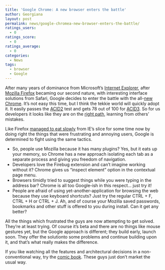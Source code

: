```yaml
---
title: 'Google Chrome: A new browser enters the battle'
author: Georgiana
layout: post
permalink: news/google-chromea-new-browser-enters-the-battle/
ratings_users:
  - 0
ratings_score:
  - 0
ratings_average:
  - 0
categories:
  - News
tags:
  - browser
  - Google
---
```

After many years of dominance from Microsoft&#8217;s [Internet Explorer][1], after [Mozilla Firefox][2] becaming our second nature, with interesting interface solutions from Safari, Google decides to enter the battle with the all-[new Chrome][3]. It&#8217;s not easy this time, but I think the tekkie world will quickly adopt it. It easily passes the [ACID2][4] test and gets 78 out of 100 for [ACID3][5]. So for us developers it looks like they are on the [right path][6], learning from others&#8217; mistakes.

Like Firefox [managed to eat slowly][7] from IE&#8217;s slice for some time now by doing right the things that were frustrating and annoying users, Google is determined to fight using the same tactics.

  * So, people use Mozilla because it has many plugins? Yes, but it eats up your memory, so Chrome has a new approach isolating each tab as a separate process and giving you freedom of navigation.
  * Developers love the Firebug extension and can&#8217;t imagine working without it? Chrome gives us &#8220;inspect element&#8221; option in the contextual page menu.
  * Browsers timidly tried to suggest things while you were typing in the address bar? Chrome is all too Google-ish in this respect&#8230; just try it!
  * People are afraid of using yet-another-application for browsing the web because they use keyboard shortcuts? Just try the regular CTRL + F, CTRL + H or CTRL + J. Ah, and of course your Mozilla saved passwords, bookmarks and other stuff is offered to you during install. Can it get any better?

All the things which frustrated the guys are now attempting to get solved. They&#8217;re at least trying. Of course it&#8217;s beta and there are no things like mouse gestures yet, but the Google approach is different; they build early, launch soon. They offer the solutionto some problems and continue building upon it, and that&#8217;s what really makes the difference.

If you like watching all the features and architectural decisions in a non-conventional way, try the [comic book][8]. These guys just don&#8217;t market the usual way.

 [1]: http://www.microsoft.com/windows/products/winfamily/ie/default.mspx "Mocrosoft Internet Explorer official page"
 [2]: http://www.mozilla.com/en-US/firefox/ "Mozilla Firefox official page"
 [3]: http://www.google.com/chrome "Google Chrome browser official page"
 [4]: http://www.webstandards.org/files/acid2/test.html "ACID2 browser test"
 [5]: http://acid3.acidtests.org/ "ACID3 browser test"
 [6]: http://news.cnet.com/8301-13515_3-10030962-26.html "CNET browser comparison ACID test"
 [7]: http://marketshare.hitslink.com/report.aspx?qprid=0&qptimeframe=Q&qpsp=37 "Browser market share"
 [8]: http://www.google.com/googlebooks/chrome/index.html "Google Chrome comic book"
